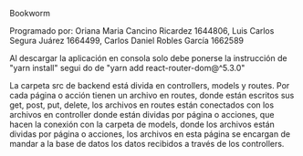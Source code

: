Bookworm

Programado por: Oriana Maria Cancino Ricardez 1644806, Luis Carlos Segura Juárez 1664499, Carlos Daniel Robles García 1662589


Al descargar la aplicación en consola solo debe ponerse la instrucción de "yarn install" segui
do de "yarn add react-router-dom@^5.3.0"



La carpeta src de backend está divida en controllers, models y routes.
Por cada página o acción tienen un archivo en routes, donde están escritos sus get, post, put, delete, los archivos en routes están conectados con los archivos en controller donde están dividas por página o acciones, que hacen la conexión con la carpeta de models, donde los archivos están dividas por página o acciones, los archivos en esta página se encargan de mandar a la base de datos los datos recibidos a través de los controllers.

